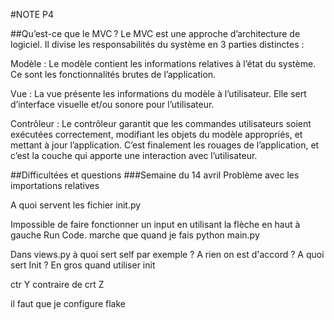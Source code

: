 #NOTE P4

##Qu’est-ce que le MVC ?
Le MVC est une approche d’architecture de logiciel. Il divise les responsabilités du système en 3 parties distinctes :

Modèle : Le modèle contient les informations relatives à l’état du système. Ce sont les fonctionnalités brutes de l’application.

Vue : La vue présente les informations du modèle à l’utilisateur. Elle sert d’interface visuelle et/ou sonore pour l’utilisateur.

Contrôleur : Le contrôleur garantit que les commandes utilisateurs soient exécutées correctement, modifiant les objets du modèle appropriés, et mettant à jour l’application. C’est finalement les rouages de l’application, et c’est la couche qui apporte une interaction avec l’utilisateur.

##Difficultées et questions
###Semaine du 14 avril
Problème avec les importations relatives

A quoi servent les fichier init.py

Impossible de faire fonctionner un input en utilisant la flèche en haut à gauche Run Code. marche que quand je fais python main.py

Dans views.py à quoi sert self par exemple ? A rien on est d'accord ? A quoi sert Init ? En gros quand utiliser init

ctr Y contraire de crt Z


il faut que je configure flake 